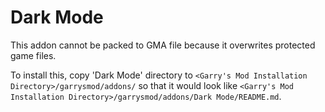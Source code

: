 # Dark Mode
This addon cannot be packed to GMA file because it overwrites protected game files.

To install this, copy 'Dark Mode' directory to `<Garry's Mod Installation Directory>/garrysmod/addons/` so that it would look like `<Garry's Mod Installation Directory>/garrysmod/addons/Dark Mode/README.md`.
